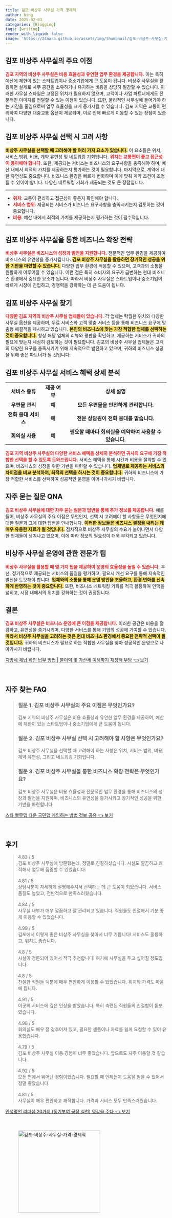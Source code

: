 ```yaml
---
title: 김포 비상주 사무실 가격 경제적
author: bing
date: 2025-02-03
categories: [Blogging]
tags: [writing]
render_with_liquid: false
image: 'https://24nara.github.io/assets/img/thumbnail/김포-비상주-사무실-가격-경제적.webp'
---
```



<h2 id='비상주 사무실의 주요 이점'>김포 비상주 사무실의 주요 이점</h2>

<p><b><span style="color: #ee2323;">김포 지역의 비상주 사무실은 비용 효율성과 유연한 업무 환경을 제공합니다.</span></b> 이는 특히 예산에 제한이 있는 스타트업이나 중소기업에게 큰 도움이 됩니다. 비상주 사무실을 활용하면 실제로 사무 공간을 소유하거나 유지하는 비용을 상당히 절감할 수 있습니다. 이러한 사무실 스타일은 고정된 위치가 필요하지 않으며, 고객이나 사업 파트너에게도 전문적인 이미지를 전달할 수 있는 이점이 있습니다. 또한, 물리적인 사무실에 들어가야 하는 시간을 줄임으로써 업무 효율성을 크게 증가시킬 수 있습니다. 김포 지역은 교통이 편리하여 다양한 대중교통 옵션이 제공되며, 이로 인해 빠르게 이동할 수 있는 장점이 있습니다.</p>

<h2 id='비상주 사무실 선택 고려 사항'>김포 비상주 사무실 선택 시 고려 사항</h2>

<p><b><span style="background-color: #ffe066;">비상주 사무실을 선택할 때 고려해야 할 여러 가지 요소가 있습니다.</span></b> 이 요소들은 위치, 서비스 범위, 비용, 계약 유연성 및 네트워킹 기회입니다. <b><span style="color: #ee2323;">위치는 교통편이 좋고 접근성이 용이해야 합니다.</span></b> 또한, 제공되는 서비스는 비즈니스의 요구사항을 충족해야 하며, 예산 내에서 최적의 가치를 제공하는지 평가하는 것이 필요합니다. 마지막으로, 계약에 대한 유연성도 중요합니다. 비즈니스 환경은 빠르게 변화하며 이에 맞춰 계약 조건이 조정될 수 있어야 합니다. 다양한 네트워킹 기회가 제공되는 것도 큰 장점입니다.</p>

<hr />

<ul>
    <li><b><span style="color: #ee2323;">위치</span></b>: 교통이 편리하고 접근성이 좋은지 확인해야 합니다.</li>
    <li><b><span style="color: #ee2323;">서비스 범위</span></b>: 제공되는 서비스가 비즈니스 요구사항을 충족시키는지 검토하는 것이 중요합니다.</li>
    <li><b><span style="color: #ee2323;">비용</span></b>: 예산 내에서 최적의 가치를 제공하는지 평가하는 것이 필수적입니다.</li>
</ul>

<hr />

<h2 id='비즈니스 확장 전략'>김포 비상주 사무실을 통한 비즈니스 확장 전략</h2>

<p><b><span style="color: #ee2323;">비상주 사무실은 비즈니스의 성장과 발전을 지원합니다.</span></b> 전문적인 업무 환경을 제공하여 비즈니스의 유연성을 증가시킵니다. <b><span style="background-color: #ffe066;">김포 비상주 사무실을 활용하면 장기적인 성공을 위한 기반을 마련할 수 있습니다.</span></b> 다양한 업무 환경에 적응할 수 있으며, 고객과의 소통을 원활하게 이루어질 수 있습니다. 이런 점은 특히 소비자의 요구가 급변하는 현대 비즈니스 환경에서 중요한 요소가 됩니다. 따라서 비상주 사무실은 스타트업이나 중소기업이 빠르게 시장에 진입하고, 경쟁력을 강화하는 데 큰 도움이 됩니다.</p>

<h2 id='비상주 사무실 찾기'>김포 비상주 사무실 찾기</h2>

<p><b><span style="color: #ee2323;">다양한 김포 지역의 비상주 사무실 업체들이 있습니다.</span></b> 각 업체는 탁월한 위치와 다양한 사무실 옵션을 제공하며, 무료 서비스와 고객 맞춤 서비스 등을 통해 비즈니스 요구에 맞춤형 해결책을 제시하고 있습니다. <b><span style="background-color: #ffe066;">본인의 비즈니스에 맞는 가장 적합한 업체를 선택하는 것이 중요합니다.</span></b> 항상 해당 업체의 리뷰와 평판을 확인하고, 제공하는 서비스가 귀하의 필요에 맞는지 세심히 검토하는 것이 필요합니다. 김포의 비상주 사무실 업체들은 고객의 다양한 요구를 충족시키기 위해 지속적으로 발전하고 있으며, 귀하의 비즈니스 성공을 위해 좋은 파트너가 될 것입니다.</p>

<h2 id='비상주 사무실 서비스 혜택'>김포 비상주 사무실 서비스 혜택 상세 분석</h2>

<table>
    <tr>
        <td style="text-align: center; height: 17px;"><b>서비스 종류</b></td>
        <td style="text-align: center; height: 17px;"><b>제공 여부</b></td>
        <td style="text-align: center; height: 17px;"><b>상세 설명</b></td>
    </tr>
    <tr>
        <td style="text-align: center; height: 17px;"><b>우편물 관리</b></td>
        <td style="text-align: center; height: 17px;"><b>예</b></td>
        <td style="text-align: center; height: 17px;"><b>모든 우편물을 안전하게 관리합니다.</b></td>
    </tr>
    <tr>
        <td style="text-align: center; height: 17px;"><b>전화 응대 서비스</b></td>
        <td style="text-align: center; height: 17px;"><b>예</b></td>
        <td style="text-align: center; height: 17px;"><b>전문 상담원이 전화 응대를 맡습니다.</b></td>
    </tr>
    <tr>
        <td style="text-align: center; height: 17px;"><b>회의실 사용</b></td>
        <td style="text-align: center; height: 17px;"><b>예</b></td>
        <td style="text-align: center; height: 17px;"><b>필요할 때마다 회의실을 예약하여 사용할 수 있습니다.</b></td>
    </tr>
</table>

<p><b><span style="color: #ee2323;">김포 지역 비상주 사무실의 다양한 서비스 혜택을 상세히 분석하면 귀사의 요구에 가장 적합한 선택을 할 수 있도록 도와드립니다.</span></b> 서비스 혜택을 통해 시간과 비용을 절약할 수 있으며, 비즈니스의 성장을 위한 기반을 마련할 수 있습니다. <b><span style="background-color: #ffe066;">업체별로 제공하는 서비스의 차이점을 비교 분석하여, 최적의 선택을 하시는 것이 중요합니다.</span></b> 귀하의 비즈니스에 가장 적합한 서비스를 선택하여 성공적인 운영을 이어나가시기 바랍니다.</p>

<h2 id='자주 묻는 질문'>자주 묻는 질문 QNA</h2>

<p><b><span style="color: #ee2323;">김포 비상주 사무실에 대한 자주 묻는 질문과 답변을 통해 추가 정보를 제공합니다.</span></b> 예를 들어, 비상주 사무실의 주요 이점은 무엇인지, 선택 시 고려해야 할 사항들은 무엇인지에 대한 질문과 그에 대한 답변을 안내합니다. <b><span style="background-color: #ffe066;">이러한 정보들은 비즈니스 결정을 내리는 데 매우 유용한 자료가 될 것입니다.</span></b> 점차적으로 비상주 사무실의 수요가 늘어나면서 다양한 업체들이 생겨나고 있으며, 이에 따라 정보의 필요성이 더욱 부각되고 있습니다.</p>

<h2 id='비상주 사무실 운영 팁'>비상주 사무실 운영에 관한 전문가 팁</h2>

<p><b><span style="color: #ee2323;">비상주 사무실을 활용할 때 몇 가지 팁을 제공하여 운영의 효율성을 높일 수 있습니다.</span></b> 우선, 정기적으로 제공되는 서비스의 품질을 평가하고, 필요시 개선 요구를 통해 지속적인 발전을 도모해야 합니다. <b><span style="background-color: #ffe066;">업체와의 소통을 통해 운영 방안을 조율하고, 환경 변화를 신속하게 반영하는 것이 중요합니다.</span></b> 또한, 비즈니스 네트워킹 기회를 적극 활용하여 인맥을 넓히고, 시장 내에서의 위치를 강화하는 것이 권장됩니다.</p>

<h2 id='결론'>결론</h2>

<p><b><span style="color: #ee2323;">김포 비상주 사무실은 비즈니스 운영에 큰 이점을 제공합니다.</span></b> 이러한 공간은 비용을 절감하고, 유연성을 증가시키며, 다양한 서비스를 통해 기업의 성공에 기여할 수 있습니다. <b><span style="background-color: #ffe066;">따라서 비상주 사무실을 고려하는 것은 현대 비즈니스 환경에서 중요한 전략적 선택이 될 것입니다.</span></b> 귀하의 비즈니스가 필요로 하는 적합한 사무실을 찾아 성공적인 운영으로 나아가시기 바랍니다.</p>


<p><a class="click-button" title="지방세 체납 확인 납부 방법 | 불이익 및 가산세 이해하기 재정적 부담" href="https://24nara.github.io/posts/%EC%A7%80%EB%B0%A9%EC%84%B8-%EC%B2%B4%EB%82%A9-%ED%99%95%EC%9D%B8-%EB%82%A9%EB%B6%80-%EB%B0%A9%EB%B2%95-%EB%B6%88%EC%9D%B4%EC%9D%B5-%EB%B0%8F-%EA%B0%80%EC%82%B0%EC%84%B8-%EC%9D%B4%ED%95%B4%ED%95%98%EA%B8%B0-%EC%9E%AC%EC%A0%95%EC%A0%81-%EB%B6%80%EB%8B%B4/" rel="dofollow">지방세 체납 확인 납부 방법 | 불이익 및 가산세 이해하기 재정적 부담 👈 보기</a></p><br>
<h2 id='자주_찾는_FAQ'>자주 찾는 FAQ</h2>
<div itemscope="" itemtype="https://schema.org/FAQPage"> 
<blockquote> 
<div itemscope="" itemprop="mainEntity" itemtype="https://schema.org/Question"> 
<h3 itemprop="name">질문 1. 김포 비상주 사무실의 주요 이점은 무엇인가요?</h3> 
<div itemscope="" itemprop="acceptedAnswer" itemtype="https://schema.org/Answer"> 
<span itemprop="text"> 
<p>김포 지역의 비상주 사무실은 비용 효율성과 유연한 업무 환경을 제공하여, 예산에 제한이 있는 스타트업이나 중소기업에게 큰 도움이 됩니다.</p> 
</span> 
</div> 
</div> 

<div itemscope="" itemprop="mainEntity" itemtype="https://schema.org/Question"> 
<h3 itemprop="name">질문 2. 김포 비상주 사무실 선택 시 고려해야 할 사항은 무엇인가요?</h3> 
<div itemscope="" itemprop="acceptedAnswer" itemtype="https://schema.org/Answer"> 
<span itemprop="text"> 
<p>김포 비상주 사무실을 선택할 때 고려해야 하는 사항은 위치, 서비스 범위, 비용, 계약 유연성, 그리고 네트워킹 기회입니다.</p> 
</span> 
</div> 
</div> 

<div itemscope="" itemprop="mainEntity" itemtype="https://schema.org/Question"> 
<h3 itemprop="name">질문 3. 김포 비상주 사무실을 통한 비즈니스 확장 전략은 무엇인가요?</h3> 
<div itemscope="" itemprop="acceptedAnswer" itemtype="https://schema.org/Answer"> 
<span itemprop="text"> 
<p>김포 비상주 사무실은 비용 효율성과 전문적인 업무 환경을 통해 비즈니스의 성장과 발전을 지원하며, 비즈니스의 유연성을 증가시키고 장기적인 성공을 위한 기반을 마련합니다.</p> 
</span> 
</div> 
</div> 

</blockquote> 
</div>
<p><a class="click-button" title="스타 빨무맵 다운 국민맵 게임하는 방법 정보 공유" href="https://24nara.github.io/posts/%EC%8A%A4%ED%83%80-%EB%B9%A8%EB%AC%B4%EB%A7%B5-%EB%8B%A4%EC%9A%B4-%EA%B5%AD%EB%AF%BC%EB%A7%B5-%EA%B2%8C%EC%9E%84%ED%95%98%EB%8A%94-%EB%B0%A9%EB%B2%95-%EC%A0%95%EB%B3%B4-%EA%B3%B5%EC%9C%A0/" rel="dofollow">스타 빨무맵 다운 국민맵 게임하는 방법 정보 공유 👈 보기</a></p><br>
<h2 id='후기'>후기</h2>
<div itemscope itemtype="https://schema.org/Product">
  <blockquote>
  <div itemprop="review" itemscope itemtype="https://schema.org/Review">
      <div itemprop="reviewRating" itemscope itemtype="https://schema.org/Rating"> <span itemprop="ratingValue">4.83</span> / <span itemprop="bestRating">5</span> </div>
      <span itemprop="reviewBody">김포 비상주 사무실에 방문했는데, 정말로 친절하셨습니다. 시설도 깔끔하고 쾌적해서 업무에 집중할 수 있었습니다.</span>
  </div>
  <br>
  <div itemprop="review" itemscope itemtype="https://schema.org/Review">
      <div itemprop="reviewRating" itemscope itemtype="https://schema.org/Rating"> <span itemprop="ratingValue">4.81</span> / <span itemprop="bestRating">5</span> </div>
      <span itemprop="reviewBody">상담사분이 자세하게 설명해주셔서 선택하는 데 큰 도움이 되었습니다. 서비스 품질도 높았고, 전반적으로 만족스러웠습니다.</span>
  </div>
  <br>
  <div itemprop="review" itemscope itemtype="https://schema.org/Review">
      <div itemprop="reviewRating" itemscope itemtype="https://schema.org/Rating"> <span itemprop="ratingValue">4.84</span> / <span itemprop="bestRating">5</span> </div>
      <span itemprop="reviewBody">사무실 내부가 매우 깔끔하고 잘 관리되고 있습니다. 직원들도 친절해서 기분 좋게 이용할 수 있었습니다.</span>
  </div>
  <br>
  <div itemprop="review" itemscope itemtype="https://schema.org/Review">
      <div itemprop="reviewRating" itemscope itemtype="https://schema.org/Rating"> <span itemprop="ratingValue">4.99</span> / <span itemprop="bestRating">5</span> </div>
      <span itemprop="reviewBody">김포에서 이렇게 좋은 비상주 사무실을 찾아서 너무 기쁩니다! 서비스도 훌륭하고, 위치도 좋습니다.</span>
  </div>
  <br>
  <div itemprop="review" itemscope itemtype="https://schema.org/Review">
      <div itemprop="reviewRating" itemscope itemtype="https://schema.org/Rating"> <span itemprop="ratingValue">4.8</span> / <span itemprop="bestRating">5</span> </div>
      <span itemprop="reviewBody">시설이 정돈되어 있어서 적극 추천합니다! 여기에 사무실을 두고 싶어질 정도입니다.</span>
  </div>
  <br>
  <div itemprop="review" itemscope itemtype="https://schema.org/Review">
      <div itemprop="reviewRating" itemscope itemtype="https://schema.org/Rating"> <span itemprop="ratingValue">4.8</span> / <span itemprop="bestRating">5</span> </div>
      <span itemprop="reviewBody">친절한 직원들 덕분에 매우 편안하게 이용할 수 있었습니다. 위치와 가격도 마음에 듭니다.</span>
  </div>
  <br>
  <div itemprop="review" itemscope itemtype="https://schema.org/Review">
      <div itemprop="reviewRating" itemscope itemtype="https://schema.org/Rating"> <span itemprop="ratingValue">4.91</span> / <span itemprop="bestRating">5</span> </div>
      <span itemprop="reviewBody">이곳의 서비스에 깊은 인상을 받았습니다. 특히 숙련된 직원들의 친절함이 돋보였습니다.</span>
  </div>
  <br>
  <div itemprop="review" itemscope itemtype="https://schema.org/Review">
      <div itemprop="reviewRating" itemscope itemtype="https://schema.org/Rating"> <span itemprop="ratingValue">4.98</span> / <span itemprop="bestRating">5</span> </div>
      <span itemprop="reviewBody">회의실도 매우 잘 갖추어져 있고, 필요한 샘플이나 자료를 쉽게 요청할 수 있어 유용했습니다.</span>
  </div>
  <br>
  <div itemprop="review" itemscope itemtype="https://schema.org/Review">
      <div itemprop="reviewRating" itemscope itemtype="https://schema.org/Rating"> <span itemprop="ratingValue">4.79</span> / <span itemprop="bestRating">5</span> </div>
      <span itemprop="reviewBody">김포 비상주 사무실 이용 경험이 너무 좋았습니다. 앞으로도 자주 이용할 것 같습니다.</span>
  </div>
  <br>
  <div itemprop="review" itemscope itemtype="https://schema.org/Review">
      <div itemprop="reviewRating" itemscope itemtype="https://schema.org/Rating"> <span itemprop="ratingValue">4.92</span> / <span itemprop="bestRating">5</span> </div>
      <span itemprop="reviewBody">모든 면에서 뛰어난 경험이었습니다. 필요할 때 언제든지 도움을 받을 수 있어서 정말 좋았습니다.</span>
  </div>
  <br>
  <div itemprop="review" itemscope itemtype="https://schema.org/Review">
      <div itemprop="reviewRating" itemscope itemtype="https://schema.org/Rating"> <span itemprop="ratingValue">4.81</span> / <span itemprop="bestRating">5</span> </div>
      <span itemprop="reviewBody">사무실이 매우 편안하고 쾌적합니다. 가격과 서비스 모두 만족스러웠습니다.</span>
  </div>
  </blockquote>
</div>
<p><a class="click-button" title="인생명언 리더십 20가지 (동기부여 긍정 실천) 영감을 주다" href="https://24nara.github.io/posts/%EC%9D%B8%EC%83%9D%EB%AA%85%EC%96%B8-%EB%A6%AC%EB%8D%94%EC%8B%AD-20%EA%B0%80%EC%A7%80-(%EB%8F%99%EA%B8%B0%EB%B6%80%EC%97%AC-%EA%B8%8D%EC%A0%95-%EC%8B%A4%EC%B2%9C)-%EC%98%81%EA%B0%90%EC%9D%84-%EC%A3%BC%EB%8B%A4/" rel="dofollow">인생명언 리더십 20가지 (동기부여 긍정 실천) 영감을 주다 👈 보기</a></p><br>
<figure class="image"><img src="https://24nara.github.io/assets/img/thumbnail/김포-비상주-사무실-가격-경제적.webp" alt="김포-비상주-사무실-가격-경제적" width="256" height="256"></figure>